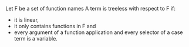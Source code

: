Let F be a set of function names
A term is treeless with respect to F if:
- it is linear,
- it only contains functions in F and
- every argument of a function application and every selector of a case term is a variable.
